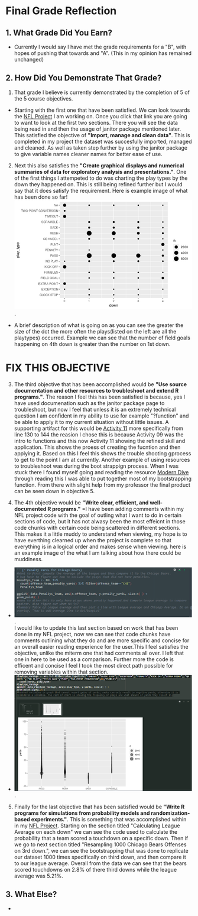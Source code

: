 # Final Grade Reflection
## 1. What Grade Did You Earn?
- Currently I would say I have met the grade requirements for a "B", with hopes of pushing that towards and "A". (This in my opinion has remained unchanged)
## 2. How Did You Demonstrate That Grade?
1. That grade I believe is currently demonstrated by the completion of 5 of the 5 course objectives.
  - Starting with the first one that have been satisfied. We can look towards the [NFL Project](https://github.com/JADunivan5/STA418_Project/blob/main/NFL_Project.md#reading-in-data) I am working on. Once you click that link you are going to want to look at the first two sections. There you will see the data being read in and then the usage of janitor package mentioned later. This satisfied the objective of **"Import, manage and clean data"**. This is completed in my project the dataset was succesfully imported, managed and cleaned. As well as taken step further by using the janitor package to give variable names cleaner names for better ease of use. 
 
2. Next this also satisfies the **"Create graphical displays and numerical summaries of data for exploratory analysis and presentations."**. One of the first things I attempeted to do was charting the play types by the down they happened on. This is still being refined further but I would say that it does satisfy the requirement. Here is example image of what has been done so far! ![alt text](MidtermImage.png "Title"). 
  - A brief description of what is going on as you can see the greater the size of the dot the more often the plays(listed on the left are all the playtypes) occurred. Example we can see that the number of field goals happening on 4th down is greater than the number on 1st down.


# **FIX THIS OBJECTIVE**
3. The third objective that has been accomplished would be  **"Use source documentation and other resources to troubleshoot and extend R programs."**. The reason I feel this has been satisfied is because, yes I have used documenation such as the janitor package page to troubleshoot, but now I feel that unless it is an extremely technical question I am confident in my ability to use for example "?function" and be able to apply it to my current situation without little issues. A supporting artifact for this would be [Activity 11](https://github.com/JADunivan5/activity11-simulation/blob/main/activity11-simulation.md#creating-function) more specifically from line 130 to 144 the reasion I chose this is because Activity 09 was the intro to functions and this now Activity 11 showing the refined skill and application. This shows the proess of creating the fucntion and then applying it. Based on this I feel this shows the trouble shooting gprocess to get to the point I am at currently. Another example of using resources to troubleshoot was during the boot strappign process. When I was stuck there I found myself going and reading the resource [Modern Dive](https://moderndive.com/7-sampling.html) through reading this I was able to put together most of my bootstrapping function. From there with slight help from my professor the final product can be seen down in objective 5.

4. The 4th objective would be **"Write clear, efficient, and well-documented R programs."** =I have been adding comments within my NFL project code with the goal of outling what I want to do in certain sections of code, but it has not alwasy been the most effeicnt in those code chunks with certain code being scattered in different sections. This makes it a little muddy to understand when viewing, my hope is to have everthing clearned up when the project is complete so that everything is in a logical order and makes sense when viewing. here is an example image of the what I am talking about how there could be muddiness.
  - ![alt text](Chaos.png "title").  
I would like to update this last section based on work that has been done in my NFL project, now we can see that code chunks have comments outlining what they do and are more specific and concise for an overall easier reading experience for the user.This I feel satisfies the objective, unlike the miterm one that had comments all over. I left that one in here to be used as a comparison. Further more the code is efficent and concise I feel I took the most direct path possible for removing variables within that section.
  - ![alt text](Clean.png "title").  


5. Finally for the last objective that has been satisfied would be **"Write R programs for simulations from probability models and randomization-based experiments."**. This is something that was accomplished within in my [NFL Project](https://github.com/JADunivan5/STA418_Project/blob/main/NFL_Project.md#calculating-league-average-on-each-down). Starting on the section titled "Calculating League Average on each down" we can see the code used to calculate the probability that a team scored a touchdown on a specific down. Then if we go to next section titled "Resampling 1000 Chicago Bears Offenses on 3rd down.", we can see the bootstrapping that was done to replicate our dataset 1000 times specifically on third down, and then compare it to our league average. Overall from the data we can see that the bears scored touchdowns on 2.8% of there third downs while the league average was 5.21%.  

## 3. What Else?
- 
